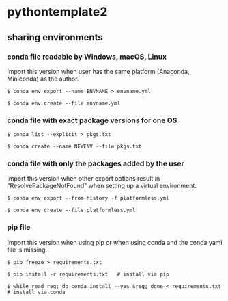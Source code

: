 # pythontemplate2


## sharing environments
### conda file readable by Windows, macOS, Linux
Import this version when user has the same platform (Anaconda, Miniconda) as the author.
```shell script
$ conda env export --name ENVNAME > envname.yml

$ conda env create --file envname.yml
```

### conda file with exact package versions for one OS
```shell script
$ conda list --explicit > pkgs.txt

$ conda create --name NEWENV --file pkgs.txt
```

### conda file with only the packages added by the user
Import this version when other export options result in "ResolvePackageNotFound" when setting up a virtual environment.
```shell script
$ conda env export --from-history -f platformless.yml

$ conda env create --file platformless.yml
```

### pip file
Import this version when using pip or when using conda and the conda yaml file is missing.
```shell script
$ pip freeze > requirements.txt

$ pip install -r requirements.txt   # install via pip

$ while read req; do conda install --yes $req; done < requirements.txt  # install via conda
```